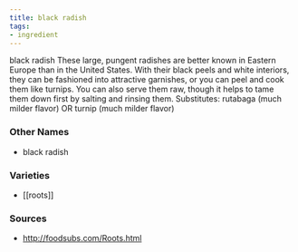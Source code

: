 ```yaml
---
title: black radish
tags:
- ingredient
---
```

black radish These large, pungent radishes are better known in Eastern Europe than in the United States. With their black peels and white interiors, they can be fashioned into attractive garnishes, or you can peel and cook them like turnips. You can also serve them raw, though it helps to tame them down first by salting and rinsing them. Substitutes: rutabaga (much milder flavor) OR turnip (much milder flavor)

### Other Names

* black radish

### Varieties

* [[roots]]

### Sources
* http://foodsubs.com/Roots.html
